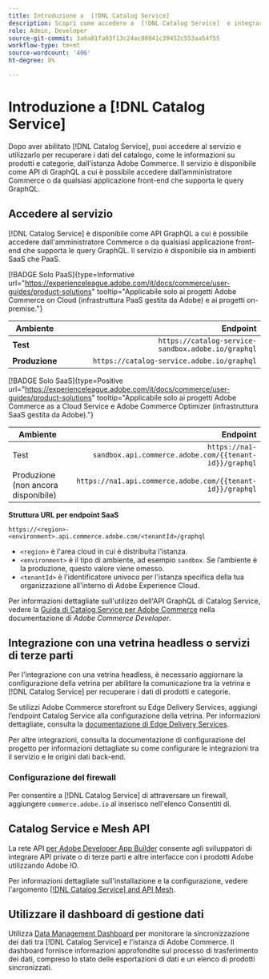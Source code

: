 ```yaml
---
title: Introduzione a  [!DNL Catalog Service]
description: Scopri come accedere a  [!DNL Catalog Service]  e integrarlo con applicazioni front-end e servizi di terze parti.
role: Admin, Developer
source-git-commit: 3a6a81fa03f13c24ac08041c39452c553aa54f55
workflow-type: tm+mt
source-wordcount: '406'
ht-degree: 0%

---
```



# Introduzione a [!DNL Catalog Service]

Dopo aver abilitato [!DNL Catalog Service], puoi accedere al servizio e utilizzarlo per recuperare i dati del catalogo, come le informazioni su prodotti e categorie, dall&#39;istanza Adobe Commerce. Il servizio è disponibile come API di GraphQL a cui è possibile accedere dall’amministratore Commerce o da qualsiasi applicazione front-end che supporta le query GraphQL.

## Accedere al servizio

[!DNL Catalog Service] è disponibile come API GraphQL a cui è possibile accedere dall&#39;amministratore Commerce o da qualsiasi applicazione front-end che supporta le query GraphQL. Il servizio è disponibile sia in ambienti SaaS che PaaS.


[!BADGE Solo PaaS]{type=Informative url="https://experienceleague.adobe.com/it/docs/commerce/user-guides/product-solutions" tooltip="Applicabile solo ai progetti Adobe Commerce on Cloud (infrastruttura PaaS gestita da Adobe) e ai progetti on-premise."}

| Ambiente | Endpoint |
|------------ | ----------: |
| **Test** | `https://catalog-service-sandbox.adobe.io/graphql` |
| **Produzione** | `https://catalog-service.adobe.io/graphql` |

[!BADGE Solo SaaS]{type=Positive url="https://experienceleague.adobe.com/it/docs/commerce/user-guides/product-solutions" tooltip="Applicabile solo ai progetti Adobe Commerce as a Cloud Service e Adobe Commerce Optimizer (infrastruttura SaaS gestita da Adobe)."}

| Ambiente | Endpoint |
| ------------ | --------:|
| Test | `https://na1-sandbox.api.commerce.adobe.com/{{tenant-id}}/graphql` |
| Produzione (non ancora disponibile) | `https://na1.api.commerce.adobe.com/{{tenant-id}}/graphql` |

**Struttura URL per endpoint SaaS**

```text
https://<region>-<environment>.api.commerce.adobe.com/<tenantId>/graphql
```

- `<region>` è l&#39;area cloud in cui è distribuita l&#39;istanza.
- `<environment>` è il tipo di ambiente, ad esempio `sandbox`. Se l’ambiente è la produzione, questo valore viene omesso.
- `<tenantId>` è l&#39;identificatore univoco per l&#39;istanza specifica della tua organizzazione all&#39;interno di Adobe Experience Cloud.

Per informazioni dettagliate sull&#39;utilizzo dell&#39;API GraphQL di Catalog Service, vedere la [Guida di Catalog Service per Adobe Commerce](https://developer.adobe.com/commerce/webapi/graphql/schema/catalog-service/) nella documentazione di *Adobe Commerce Developer*.


## Integrazione con una vetrina headless o servizi di terze parti

Per l&#39;integrazione con una vetrina headless, è necessario aggiornare la configurazione della vetrina per abilitare la comunicazione tra la vetrina e [!DNL Catalog Service] per recuperare i dati di prodotti e categorie.

Se utilizzi Adobe Commerce storefront su Edge Delivery Services, aggiungi l’endpoint Catalog Service alla configurazione della vetrina. Per informazioni dettagliate, consulta la [documentazione di Edge Delivery Services](https://experienceleague.adobe.com/developer/commerce/storefront/setup/configuration/commerce-configuration/?lang=it#storefront-configuration).

Per altre integrazioni, consulta la documentazione di configurazione del progetto per informazioni dettagliate su come configurare le integrazioni tra il servizio e le origini dati back-end.


### Configurazione del firewall

Per consentire a [!DNL Catalog Service] di attraversare un firewall, aggiungere `commerce.adobe.io` al inserisco nell&#39;elenco Consentiti di.

## Catalog Service e Mesh API

La rete API [per Adobe Developer App Builder](https://developer.adobe.com/graphql-mesh-gateway/gateway/overview/) consente agli sviluppatori di integrare API private o di terze parti e altre interfacce con i prodotti Adobe utilizzando Adobe IO.

Per informazioni dettagliate sull&#39;installazione e la configurazione, vedere l&#39;argomento [[!DNL Catalog Service] and API Mesh](mesh.md).

## Utilizzare il dashboard di gestione dati

Utilizza [Data Management Dashboard](https://experienceleague.adobe.com/it/docs/commerce-admin/systems/data-transfer/data-dashboard) per monitorare la sincronizzazione dei dati tra [!DNL Catalog Service] e l&#39;istanza di Adobe Commerce. Il dashboard fornisce informazioni approfondite sul processo di trasferimento dei dati, compreso lo stato delle esportazioni di dati e un elenco di prodotti sincronizzati.
